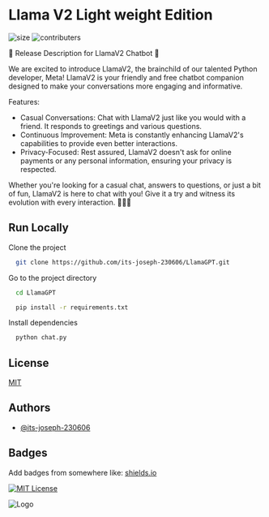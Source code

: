 
# Llama V2 Light weight Edition
![size](https://img.shields.io/github/repo-size/its-joseph-230606/LlamaGPT)
![contributers](https://img.shields.io/github/contributors-anon/its-joseph-230606/LlamaGPT)

🚀 Release Description for LlamaV2 Chatbot 🤖

We are excited to introduce LlamaV2, the brainchild of our talented Python developer, Meta! LlamaV2 is your friendly and free chatbot companion designed to make your conversations more engaging and informative.

Features:
- Casual Conversations: Chat with LlamaV2 just like you would with a friend. It responds to greetings and various questions.
- Continuous Improvement: Meta is constantly enhancing LlamaV2's capabilities to provide even better interactions.
- Privacy-Focused: Rest assured, LlamaV2 doesn't ask for online payments or any personal information, ensuring your privacy is respected.

Whether you're looking for a casual chat, answers to questions, or just a bit of fun, LlamaV2 is here to chat with you! Give it a try and witness its evolution with every interaction. 🐍😊🤖


## Run Locally

Clone the project

```bash
  git clone https://github.com/its-joseph-230606/LlamaGPT.git
```

Go to the project directory
```bash
  cd LlamaGPT
```
```bash
  pip install -r requirements.txt
```

Install dependencies

```bash
  python chat.py
```



## License

[MIT](https://choosealicense.com/licenses/mit/)


## Authors

- [@its-joseph-230606](https://www.github.com/its-joseph-230606)


## Badges

Add badges from somewhere like: [shields.io](https://shields.io/)

[![MIT License](https://img.shields.io/badge/License-MIT-green.svg)](https://choosealicense.com/licenses/mit/)



![Logo](https://encrypted-tbn0.gstatic.com/images?q=tbn:ANd9GcSLHR3AaCdiL9XxCgUZIwKa1aPqhuGckRD-hA&usqp=CAU)


